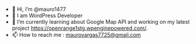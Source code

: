 - 👋 Hi, I’m @mauro1477
- 👀 I am WordPress Developer 
- 🌱 I’m currently learning about Google Map API and working on my latest project https://openrange1stg.wpenginepowered.com/.
- 📫 How to reach me : maurovargas7725@gmail.com

<!---
mauro1477/mauro1477 is a ✨ special ✨ repository because its `README.md` (this file) appears on your GitHub profile.
You can click the Preview link to take a look at your changes.
--->
